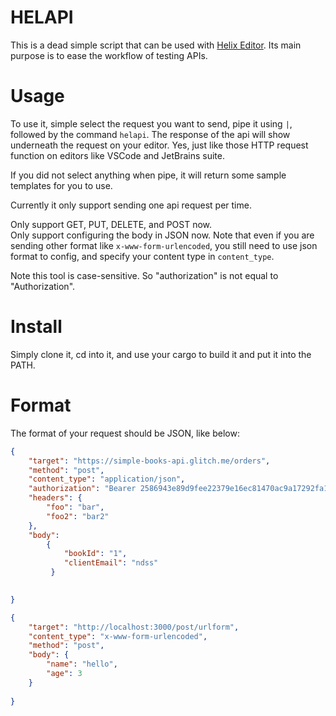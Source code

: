 # HELAPI
This is a dead simple script that can be used with [Helix Editor](https://github.com/helix-editor/helix).
Its main purpose is to ease the workflow of testing APIs.

# Usage
To use it, simple select the request you want to send, pipe it using `|`, followed by the 
command `helapi`. The response of the api will show underneath the request on your editor.
Yes, just like those HTTP request function on editors like VSCode and JetBrains suite.

If you did not select anything when pipe, it will return some sample templates for you to use.

Currently it only support sending one api request per time.

Only support GET, PUT, DELETE, and POST now.  
Only support configuring the body in JSON now. Note that even if you are 
sending other format like `x-www-form-urlencoded`, you still need to use json format 
to config, and specify your content type in `content_type`.  

Note this tool is case-sensitive. So "authorization" is not equal to "Authorization".

# Install
Simply clone it, cd into it, and use your cargo to build it and put it into the PATH.

# Format
The format of your request should be JSON, like below:

```json
{
	"target": "https://simple-books-api.glitch.me/orders",
	"method": "post",
	"content_type": "application/json",
	"authorization": "Bearer 2586943e89d9fee22379e16ec81470ac9a17292fa155a96d9a98be7xz7412c74",
	"headers": {
		"foo": "bar",
		"foo2": "bar2"
	},
	"body": 
		{
		    "bookId": "1",
			"clientEmail": "ndss"
		 }

	
}

{
	"target": "http://localhost:3000/post/urlform",
	"content_type": "x-www-form-urlencoded",
	"method": "post",
	"body": {
		"name": "hello",
		"age": 3
	}
		
}
```
